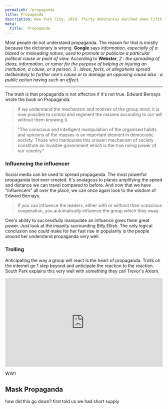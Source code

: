 ```yaml
---
permalink: /propaganda
title: Propaganda
description: New York City, 1929. Thirty debutantes marched down Fifth Avenue during the Easter parade. They light up cigarettes to combat prejudice against women smokers. The press calls them 'torches of freedom' and spreads the message. This is propoganda.
meta:
  title:  Propaganda
---
```


Most people do not understand propaganda. The reason for that is mostly because the dictionary is wrong. **Google** says *information, especially of a biased or misleading nature, used to promote or publicize a particular political cause or point of view.* According to **Webster**,  *2 : the spreading of ideas, information, or rumor for the purpose of helping or injuring an institution, a cause, or a person. 3 : ideas, facts, or allegations spread deliberately to further one's cause or to damage an opposing cause also : a public action having such an effect.*

---

The truth is that propaganda is not effective if it's not true. Edward Bernays wrote the book on Propaganda.

> If we understand the mechanism and motives of the group mind, it is now possible to control and regiment the masses according to our will without them knowing it.

> "The conscious and intelligent manipulation of the organised habits and opinions of the masses is an important element in democratic society. Those who manipulate this unseen mechanism of society constitute an invisible government which is the true ruling power of our country."




### **Influencing the influencer**


Social media can be used to spread propaganda. The most powerful propaganda tool ever created. It's analagous to planes amplifying the speed and distance we can travel compared to before. And now that we have "influencers" all over the place, we can once again look to the wisdom of Edward Bernays.


> If you can influence the leaders, either with or without their conscious cooperation, you automatically influence the group which they sway.

 One's ability to successfully manipulate an influence gives them great power. Just look at the insanity surrounding Billy Ellish. The only logical conclusion one could make for her fast rise in popularity is the people around her understand propaganda very well.

### **Trolling**

Anticipating the way a group will react is the heart of propaganda. Trolls on the internet go 1 step beyond and anticipate the reaction to the reaction. South Park explains this very well with something they call Trevor's Axiom.

<div style="padding:56.25% 0 0 0;position:relative;"><iframe src="https://player.vimeo.com/video/194900488?byline=0&portrait=0" style="position:absolute;top:0;left:0;width:100%;height:100%;" frameborder="0" allow="autoplay; fullscreen" allowfullscreen></iframe></div><script src="https://player.vimeo.com/api/player.js"></script>



WW1


## Mask Propaganda
how did this go down?
first told us we had short supply